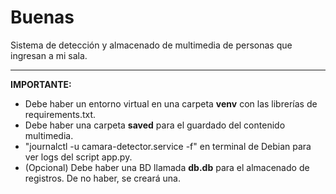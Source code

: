 <h1>Buenas</h1>

Sistema de detección y almacenado de multimedia de personas que ingresan a mi sala.

<hr>

<b>IMPORTANTE:</b>

- Debe haber un entorno virtual en una carpeta <b>venv</b> con las librerías de requirements.txt.
- Debe haber una carpeta <b>saved</b> para el guardado del contenido multimedia.
- "journalctl -u camara-detector.service -f" en terminal de Debian para ver logs del script app.py.
- (Opcional) Debe haber una BD llamada <b>db.db</b> para el almacenado de registros. De no haber, se creará una.
